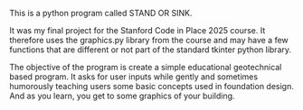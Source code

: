 This is a python program called STAND OR SINK.

It was my final project for the Stanford Code in Place 2025 course. It therefore uses the graphics.py library from the course and may have a few functions that are different or not part of the standard tkinter python library. 

The objective of the program is create a simple educational geotechnical based program. It asks for user inputs while gently and sometimes humorously teaching users some basic concepts used in foundation design. And as you learn, you get to some graphics of your building. 
